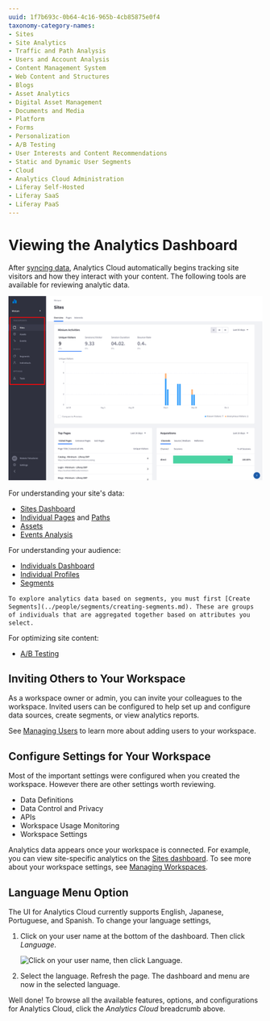 ```yaml
---
uuid: 1f7b693c-0b64-4c16-965b-4cb85875e0f4
taxonomy-category-names:
- Sites
- Site Analytics
- Traffic and Path Analysis
- Users and Account Analysis
- Content Management System
- Web Content and Structures
- Blogs
- Asset Analytics
- Digital Asset Management
- Documents and Media
- Platform
- Forms
- Personalization
- A/B Testing
- User Interests and Content Recommendations
- Static and Dynamic User Segments
- Cloud
- Analytics Cloud Administration
- Liferay Self-Hosted
- Liferay SaaS
- Liferay PaaS
---
```

# Viewing the Analytics Dashboard

After [syncing data](./connecting-liferay-dxp-to-analytics-cloud.md), Analytics Cloud automatically begins tracking site visitors and how they interact with your content. The following tools are available for reviewing analytic data.

![Explore the different tools through the left navigation.](viewing-the-analytics-dashboard/images/01.png)

For understanding your site's data:

* [Sites Dashboard](../touchpoints/sites-dashboard.md)
* [Individual Pages](../touchpoints/pages/pages.md) and [Paths](../touchpoints/pages/paths.md)
* [Assets](../touchpoints/assets.md)
* [Events Analysis](../touchpoints/events/events-analysis.md)

For understanding your audience:

* [Individuals Dashboard](../people/individuals/individuals-dashboard.md)
* [Individual Profiles](../people/individuals/individual-profiles.md)
* [Segments](../people/segments/segments.md)

```{note}
To explore analytics data based on segments, you must first [Create Segments](../people/segments/creating-segments.md). These are groups of individuals that are aggregated together based on attributes you select.
```

For optimizing site content:

* [A/B Testing](../optimization/a-b-testing.md)

## Inviting Others to Your Workspace

As a workspace owner or admin, you can invite your colleagues to the workspace. Invited users can be configured to help set up and configure data sources, create segments, or view analytics reports.

See [Managing Users](../workspace-settings/managing-users.md) to learn more about adding users to your workspace.

## Configure Settings for Your Workspace

Most of the important settings were configured when you created the workspace. However there are other settings worth reviewing. 

* Data Definitions
* Data Control and Privacy
* APIs
* Workspace Usage Monitoring
* Workspace Settings

Analytics data appears once your workspace is connected. For example, you can view site-specific analytics on the [Sites dashboard](../touchpoints/sites-dashboard.md). To see more about your workspace settings, see [Managing Workspaces](../workspace-settings/managing-workspaces.md). 

## Language Menu Option

The UI for Analytics Cloud currently supports English, Japanese, Portuguese, and Spanish. To change your language settings,

1. Click on your user name at the bottom of the dashboard. Then click *Language*.

   ![Click on your user name, then click Language.](./viewing-the-analytics-dashboard/images/02.png)

1. Select the language. Refresh the page. The dashboard and menu are now in the selected language.

Well done! To browse all the available features, options, and configurations for Analytics Cloud, click the *Analytics Cloud* breadcrumb above.
